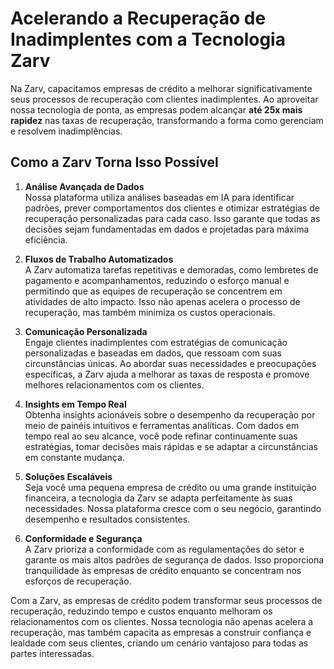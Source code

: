 # Acelerando a Recuperação de Inadimplentes com a Tecnologia Zarv  

Na Zarv, capacitamos empresas de crédito a melhorar significativamente seus processos de recuperação com clientes inadimplentes. Ao aproveitar nossa tecnologia de ponta, as empresas podem alcançar **até 25x mais rapidez** nas taxas de recuperação, transformando a forma como gerenciam e resolvem inadimplências.  

## Como a Zarv Torna Isso Possível  

1. **Análise Avançada de Dados**  
  Nossa plataforma utiliza análises baseadas em IA para identificar padrões, prever comportamentos dos clientes e otimizar estratégias de recuperação personalizadas para cada caso. Isso garante que todas as decisões sejam fundamentadas em dados e projetadas para máxima eficiência.  

2. **Fluxos de Trabalho Automatizados**  
  A Zarv automatiza tarefas repetitivas e demoradas, como lembretes de pagamento e acompanhamentos, reduzindo o esforço manual e permitindo que as equipes de recuperação se concentrem em atividades de alto impacto. Isso não apenas acelera o processo de recuperação, mas também minimiza os custos operacionais.  

3. **Comunicação Personalizada**  
  Engaje clientes inadimplentes com estratégias de comunicação personalizadas e baseadas em dados, que ressoam com suas circunstâncias únicas. Ao abordar suas necessidades e preocupações específicas, a Zarv ajuda a melhorar as taxas de resposta e promove melhores relacionamentos com os clientes.  

4. **Insights em Tempo Real**  
  Obtenha insights acionáveis sobre o desempenho da recuperação por meio de painéis intuitivos e ferramentas analíticas. Com dados em tempo real ao seu alcance, você pode refinar continuamente suas estratégias, tomar decisões mais rápidas e se adaptar a circunstâncias em constante mudança.  

5. **Soluções Escaláveis**  
  Seja você uma pequena empresa de crédito ou uma grande instituição financeira, a tecnologia da Zarv se adapta perfeitamente às suas necessidades. Nossa plataforma cresce com o seu negócio, garantindo desempenho e resultados consistentes.  

6. **Conformidade e Segurança**  
  A Zarv prioriza a conformidade com as regulamentações do setor e garante os mais altos padrões de segurança de dados. Isso proporciona tranquilidade às empresas de crédito enquanto se concentram nos esforços de recuperação.  

Com a Zarv, as empresas de crédito podem transformar seus processos de recuperação, reduzindo tempo e custos enquanto melhoram os relacionamentos com os clientes. Nossa tecnologia não apenas acelera a recuperação, mas também capacita as empresas a construir confiança e lealdade com seus clientes, criando um cenário vantajoso para todas as partes interessadas.  
